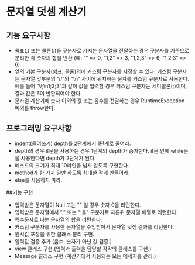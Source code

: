 # 문자열 덧셈 계산기

## 기능 요구사항
* 쉼표(,) 또는 콜론(:)을 구분자로 가지는 문자열을 전달하는 경우 구분자를 기준으로 분리한 각 숫자의 합을 반환 (예: “” => 0, "1,2" => 3, "1,2,3" => 6, “1,2:3” => 6)
* 앞의 기본 구분자(쉼표, 콜론)외에 커스텀 구분자를 지정할 수 있다. 커스텀 구분자는 문자열 앞부분의 “//”와 “\n” 사이에 위치하는 문자를 커스텀 구분자로 사용한다. 예를 들어 “//;\n1;2;3”과 같이 값을 입력할 경우 커스텀 구분자는 세미콜론(;)이며, 결과 값은 6이 반환되어야 한다.
* 문자열 계산기에 숫자 이외의 값 또는 음수를 전달하는 경우 RuntimeException 예외를 throw한다.

## 프로그래밍 요구사항
* indent(들여쓰기) depth를 2단계에서 1단계로 줄여라.
* depth의 경우 if문을 사용하는 경우 1단계의 depth가 증가한다. if문 안에 while문을 사용한다면 depth가 2단계가 된다.
* 메소드의 크기가 최대 10라인을 넘지 않도록 구현한다.
* method가 한 가지 일만 하도록 최대한 작게 만들어라.
* else를 사용하지 마라.

##기능 구현
* 입력받은 문자열이 Null 또는 "" 일 경우 숫자 0을 리턴한다.
* 입력받은 문자열에서 "," 또는 ":을" 구분자로 자른뒤 문자열 배열로 리턴한다.
* 특수문자로 나눈 문자열의 합을 리턴한다.
* 커스텀 구분자를 사용한 문자열을 주입받아서 문자열 덧셈 결과를 리턴한다.
* 원시값 포장을 위한 클래스 분리 구현.
* 입력값 검증 추가 (음수, 숫자가 아닌 값 검증.)
* view 클래스 구현.(입력과 출력을 담당할 각각의 클래스를 구현.)
* Message 클래스 구현.(계산기에서 사용되는 모든 메세지를 관리.)